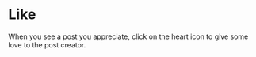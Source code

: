 # Like

When you see a post you appreciate, click on the heart icon to give some love to the post creator.
